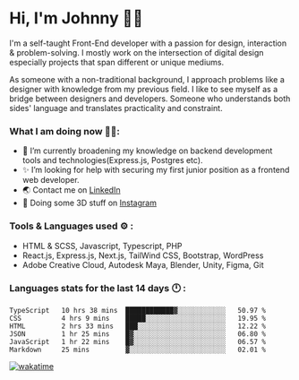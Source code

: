 # Hi, I'm Johnny 👋🧑‍

I'm a self-taught Front-End developer with a passion for design, interaction & problem-solving. I mostly work on the intersection of digital design especially projects that span different or unique mediums.

As someone with a non-traditional background, I approach problems like a designer with knowledge from my previous field. I like to see myself as a bridge between designers and developers. Someone who understands both sides' language and translates practicality and constraint.

### What I am doing now 🧑‍💻:

- 🔭 I’m currently broadening my knowledge on backend development tools and technologies(Express.js, Postgres etc).
- ✨ I’m looking for help with securing my first junior position as a frontend web developer.
- 🌏 Contact me on [LinkedIn](https://www.linkedin.com/in/johchai/)
- 🎨 Doing some 3D stuff on [Instagram](https://www.instagram.com/johnsaaz)

### Tools & Languages used ⚙️ :

- HTML & SCSS, Javascript, Typescript, PHP
- React.js, Express.js, Next.js, TailWind CSS, Bootstrap, WordPress
- Adobe Creative Cloud, Autodesk Maya, Blender, Unity, Figma, Git

### Languages stats for the last 14 days 🕛 :

<!--START_SECTION:waka-->

```text
TypeScript   10 hrs 38 mins  ████████████▓░░░░░░░░░░░░   50.97 %
CSS          4 hrs 9 mins    █████░░░░░░░░░░░░░░░░░░░░   19.95 %
HTML         2 hrs 33 mins   ███░░░░░░░░░░░░░░░░░░░░░░   12.22 %
JSON         1 hr 25 mins    █▓░░░░░░░░░░░░░░░░░░░░░░░   06.80 %
JavaScript   1 hr 22 mins    █▓░░░░░░░░░░░░░░░░░░░░░░░   06.57 %
Markdown     25 mins         ▓░░░░░░░░░░░░░░░░░░░░░░░░   02.01 %
```

<!--END_SECTION:waka-->

[![wakatime](https://wakatime.com/badge/user/0cd14e89-b357-451d-b5c1-4a79286fb5a6.svg)](https://wakatime.com/@0cd14e89-b357-451d-b5c1-4a79286fb5a6)
